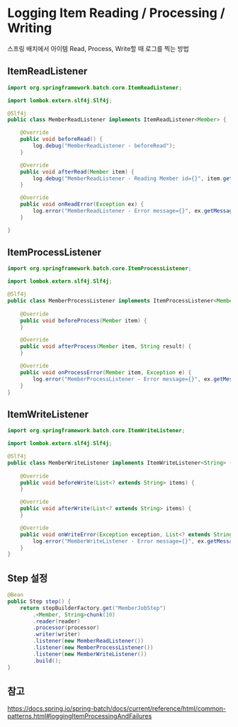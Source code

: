 # Logging Item Reading / Processing / Writing
스프링 배치에서 아이템 Read, Process, Write할 때 로그를 찍는 방법

## ItemReadListener
```java
import org.springframework.batch.core.ItemReadListener;

import lombok.extern.slf4j.Slf4j;

@Slf4j
public class MemberReadListener implements ItemReadListener<Member> {

	@Override
	public void beforeRead() {
		log.debug("MemberReadListener - beforeRead");
	}

	@Override
	public void afterRead(Member item) {
		log.debug("MemberReadListener - Reading Member id={}", item.getId());
	}

	@Override
	public void onReadError(Exception ex) {
		log.error("MemberReadListener - Error message={}", ex.getMessage());
	}

}
```

## ItemProcessListener
```java
import org.springframework.batch.core.ItemProcessListener;

import lombok.extern.slf4j.Slf4j;

@Slf4j
public class MemberProcessListener implements ItemProcessListener<Member, String> {
    
	@Override
	public void beforeProcess(Member item) {
	}

	@Override
	public void afterProcess(Member item, String result) {
	}

	@Override
	public void onProcessError(Member item, Exception e) {
		log.error("MemberProcessListener - Error message={}", ex.getMessage());
	}
}
```

## ItemWriteListener
```java
import org.springframework.batch.core.ItemWriteListener;

import lombok.extern.slf4j.Slf4j;

@Slf4j
public class MemberWriteListener implements ItemWriteListener<String> {
    
	@Override
	public void beforeWrite(List<? extends String> items) {
	}

	@Override
	public void afterWrite(List<? extends String> items) {
	}

	@Override
	public void onWriteError(Exception exception, List<? extends String> items) {
		log.error("MemberWriteListener - Error message={}", ex.getMessage());
	}
}
```

## Step 설정
```java
@Bean
public Step step() {
    return stepBuilderFactory.get("MemberJobStep")
        .<Member, String>chunk(10)
        .reader(reader)
        .processor(processor)
        .writer(writer)
        .listener(new MemberReadListener())
        .listener(new MemberProcessListener())
        .listener(new MemberWriteListener())
        .build();
}
```

## 참고
https://docs.spring.io/spring-batch/docs/current/reference/html/common-patterns.html#loggingItemProcessingAndFailures  

